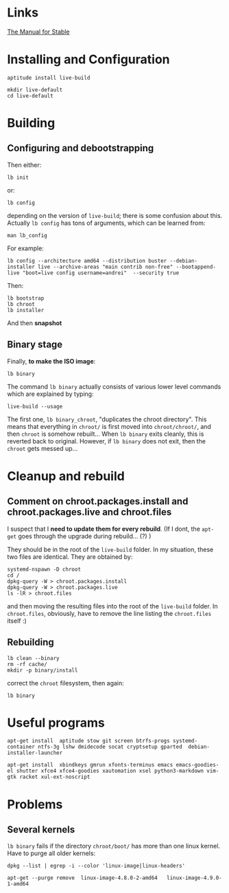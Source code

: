 # Links

[The Manual for Stable](http://live.debian.net/manual/stable/html/live-manual.en.html)

# Installing and Configuration

    aptitude install live-build

    mkdir live-default
    cd live-default

# Building

## Configuring and debootstrapping

Then either:

    lb init

or:

    lb config

depending on the version of `live-build`; there is some confusion about this. Actually `lb config` has tons of arguments,
which can be learned from:

    man lb_config

For example:

    lb config --architecture amd64 --distribution buster --debian-installer live --archive-areas "main contrib non-free" --bootappend-live "boot=live config username=andrei"  --security true

Then:

    lb bootstrap
    lb chroot
    lb installer

And then __snapshot__

## Binary stage

Finally, __to make the ISO image__:

    lb binary

The command `lb binary` actually consists of various lower level commands which are explained by typing:

    live-build --usage

The first one, `lb binary_chroot`, "duplicates  the  chroot  directory". This means that everything in `chroot/` is first moved into `chroot/chroot/`, and
then `chroot` is somehow rebuilt... When `lb binary` exits cleanly, this is reverted back to original. However, if `lb binary` does not exit, then
the `chroot` gets messed up...

# Cleanup and rebuild

## Comment on chroot.packages.install and chroot.packages.live and chroot.files

I suspect that I __need to update them for every rebuild__. 
(If I dont, the `apt-get` goes through the upgrade during rebuild... (?) )

They should be in the root of the `live-build` folder.
In my situation, these two files are identical. They are obtained by:

    systemd-nspawn -D chroot
    cd /
    dpkg-query -W > chroot.packages.install
    dpkg-query -W > chroot.packages.live
    ls -lR > chroot.files

and then moving the resulting files into the root of the `live-build` folder. In `chroot.files`, obviously, have to remove the line listing the `chroot.files` itself :)

## Rebuilding

    lb clean --binary
    rm -rf cache/ 
    mkdir -p binary/install

correct the `chroot` filesystem, then again: 

    lb binary


# Useful programs

    apt-get install  aptitude stow git screen btrfs-progs systemd-container ntfs-3g lshw dmidecode socat cryptsetup gparted  debian-installer-launcher

    apt-get install  xbindkeys gmrun xfonts-terminus emacs emacs-goodies-el shutter xfce4 xfce4-goodies xautomation xsel python3-markdown vim-gtk racket xul-ext-noscript

# Problems

## Several kernels

`lb binary` fails if the directory `chroot/boot/` has more than one linux kernel. Have to purge all older kernels:

    dpkg --list | egrep -i --color 'linux-image|linux-headers'

    apt-get --purge remove  linux-image-4.8.0-2-amd64   linux-image-4.9.0-1-amd64

